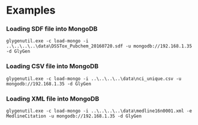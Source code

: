 # Examples

### Loading SDF file into MongoDB
```
glygenutil.exe -c load-mongo -i ..\..\..\..\data\DSSTox_Pubchem_20160720.sdf -u mongodb://192.168.1.35 -d GlyGen
```

### Loading CSV file into MongoDB
```
glygenutil.exe -c load-mongo -i ..\..\..\..\data\nci_unique.csv -u mongodb://192.168.1.35 -d GlyGen
```

### Loading XML file into MongoDB
```
glygenutil.exe -c load-mongo -i ..\..\..\..\data\medline16n0001.xml -e MedlineCitation -u mongodb://192.168.1.35 -d GlyGen
```

